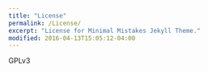 ```yaml
---
title: "License"
permalink: /License/
excerpt: "License for Minimal Mistakes Jekyll Theme."
modified: 2016-04-13T15:05:12-04:00
---
```


GPLv3